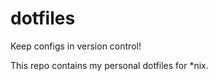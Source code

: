 dotfiles
========

Keep configs in version control!

This repo contains my personal dotfiles for *nix.

